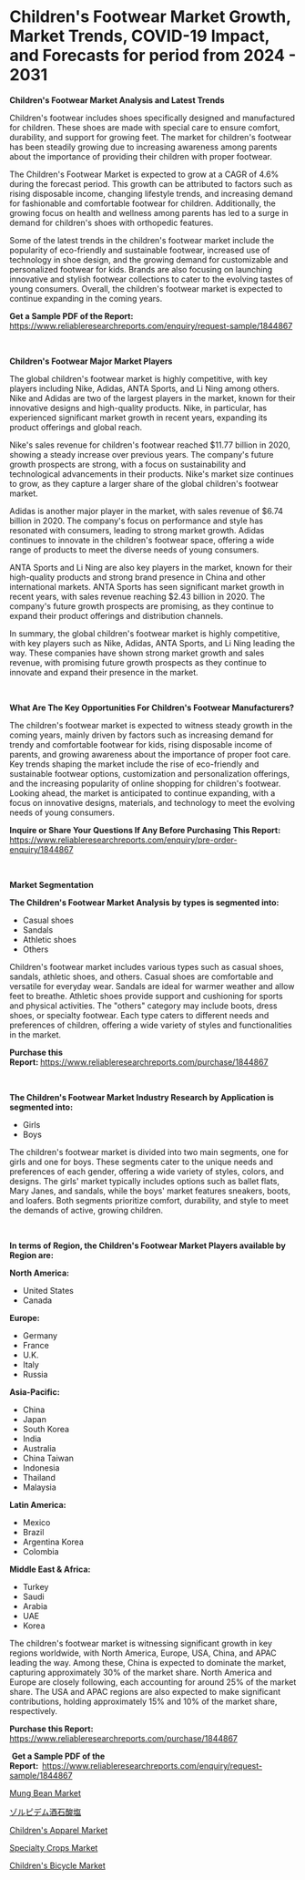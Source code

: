 <p><h1>Children's Footwear Market Growth, Market Trends, COVID-19 Impact, and Forecasts for period from 2024 - 2031</h1></p><p><strong>Children's Footwear Market Analysis and Latest Trends</strong></p>
<p><p>Children's footwear includes shoes specifically designed and manufactured for children. These shoes are made with special care to ensure comfort, durability, and support for growing feet. The market for children's footwear has been steadily growing due to increasing awareness among parents about the importance of providing their children with proper footwear. </p><p>The Children's Footwear Market is expected to grow at a CAGR of 4.6% during the forecast period. This growth can be attributed to factors such as rising disposable income, changing lifestyle trends, and increasing demand for fashionable and comfortable footwear for children. Additionally, the growing focus on health and wellness among parents has led to a surge in demand for children's shoes with orthopedic features.</p><p>Some of the latest trends in the children's footwear market include the popularity of eco-friendly and sustainable footwear, increased use of technology in shoe design, and the growing demand for customizable and personalized footwear for kids. Brands are also focusing on launching innovative and stylish footwear collections to cater to the evolving tastes of young consumers. Overall, the children's footwear market is expected to continue expanding in the coming years.</p></p>
<p><strong>Get a Sample PDF of the Report:&nbsp;</strong> <a href="https://www.reliableresearchreports.com/enquiry/request-sample/1844867">https://www.reliableresearchreports.com/enquiry/request-sample/1844867</a></p>
<p>&nbsp;</p>
<p><strong>Children's Footwear Major Market Players</strong></p>
<p><p>The global children's footwear market is highly competitive, with key players including Nike, Adidas, ANTA Sports, and Li Ning among others. Nike and Adidas are two of the largest players in the market, known for their innovative designs and high-quality products. Nike, in particular, has experienced significant market growth in recent years, expanding its product offerings and global reach.</p><p>Nike's sales revenue for children's footwear reached $11.77 billion in 2020, showing a steady increase over previous years. The company's future growth prospects are strong, with a focus on sustainability and technological advancements in their products. Nike's market size continues to grow, as they capture a larger share of the global children's footwear market.</p><p>Adidas is another major player in the market, with sales revenue of $6.74 billion in 2020. The company's focus on performance and style has resonated with consumers, leading to strong market growth. Adidas continues to innovate in the children's footwear space, offering a wide range of products to meet the diverse needs of young consumers.</p><p>ANTA Sports and Li Ning are also key players in the market, known for their high-quality products and strong brand presence in China and other international markets. ANTA Sports has seen significant market growth in recent years, with sales revenue reaching $2.43 billion in 2020. The company's future growth prospects are promising, as they continue to expand their product offerings and distribution channels.</p><p>In summary, the global children's footwear market is highly competitive, with key players such as Nike, Adidas, ANTA Sports, and Li Ning leading the way. These companies have shown strong market growth and sales revenue, with promising future growth prospects as they continue to innovate and expand their presence in the market.</p></p>
<p>&nbsp;</p>
<p><strong>What Are The Key Opportunities For Children's Footwear Manufacturers?</strong></p>
<p><p>The children's footwear market is expected to witness steady growth in the coming years, mainly driven by factors such as increasing demand for trendy and comfortable footwear for kids, rising disposable income of parents, and growing awareness about the importance of proper foot care. Key trends shaping the market include the rise of eco-friendly and sustainable footwear options, customization and personalization offerings, and the increasing popularity of online shopping for children's footwear. Looking ahead, the market is anticipated to continue expanding, with a focus on innovative designs, materials, and technology to meet the evolving needs of young consumers.</p></p>
<p><strong>Inquire or Share Your Questions If Any Before Purchasing This Report:</strong> <a href="https://www.reliableresearchreports.com/enquiry/pre-order-enquiry/1844867">https://www.reliableresearchreports.com/enquiry/pre-order-enquiry/1844867</a></p>
<p>&nbsp;</p>
<p><strong>Market Segmentation</strong></p>
<p><strong>The Children's Footwear Market Analysis by types is segmented into:</strong></p>
<p><ul><li>Casual shoes</li><li>Sandals</li><li>Athletic shoes</li><li>Others</li></ul></p>
<p><p>Children's footwear market includes various types such as casual shoes, sandals, athletic shoes, and others. Casual shoes are comfortable and versatile for everyday wear. Sandals are ideal for warmer weather and allow feet to breathe. Athletic shoes provide support and cushioning for sports and physical activities. The "others" category may include boots, dress shoes, or specialty footwear. Each type caters to different needs and preferences of children, offering a wide variety of styles and functionalities in the market.</p></p>
<p><strong>Purchase this Report:&nbsp;</strong><a href="https://www.reliableresearchreports.com/purchase/1844867">https://www.reliableresearchreports.com/purchase/1844867</a></p>
<p>&nbsp;</p>
<p><strong>The Children's Footwear Market Industry Research by Application is segmented into:</strong></p>
<p><ul><li>Girls</li><li>Boys</li></ul></p>
<p><p>The children's footwear market is divided into two main segments, one for girls and one for boys. These segments cater to the unique needs and preferences of each gender, offering a wide variety of styles, colors, and designs. The girls' market typically includes options such as ballet flats, Mary Janes, and sandals, while the boys' market features sneakers, boots, and loafers. Both segments prioritize comfort, durability, and style to meet the demands of active, growing children.</p></p>
<p>&nbsp;</p>
<p><strong>In terms of Region, the Children's Footwear Market Players available by Region are:</strong></p>
<p>
    <p> <strong> North America: </strong>
        <ul>
            <li>United States</li>
            <li>Canada</li>
        </ul>
        </p> 
    <p> <strong> Europe: </strong>
        <ul>
            <li>Germany</li>
            <li>France</li>
            <li>U.K.</li>
            <li>Italy</li>
            <li>Russia</li>
        </ul>
        </p> 
    <p> <strong> Asia-Pacific: </strong>
        <ul>
            <li>China</li>
            <li>Japan</li>
            <li>South Korea</li>
            <li>India</li>
            <li>Australia</li>
            <li>China Taiwan</li>
            <li>Indonesia</li>
            <li>Thailand</li>
            <li>Malaysia</li>
        </ul>
        </p> 
    <p> <strong> Latin America: </strong>
        <ul>
            <li>Mexico</li>
            <li>Brazil</li>
            <li>Argentina Korea</li>
            <li>Colombia</li>
        </ul>
        </p> 
    <p> <strong> Middle East & Africa: </strong>
        <ul>
            <li>Turkey</li>
            <li>Saudi</li>
            <li>Arabia</li>
            <li>UAE</li>
            <li>Korea</li>
        </ul>
    </p>
    </p>
<p><p>The children's footwear market is witnessing significant growth in key regions worldwide, with North America, Europe, USA, China, and APAC leading the way. Among these, China is expected to dominate the market, capturing approximately 30% of the market share. North America and Europe are closely following, each accounting for around 25% of the market share. The USA and APAC regions are also expected to make significant contributions, holding approximately 15% and 10% of the market share, respectively.</p></p>
<p><strong>Purchase this Report: </strong><a href="https://www.reliableresearchreports.com/purchase/1844867">https://www.reliableresearchreports.com/purchase/1844867</a></p>
<p>&nbsp;<strong>Get a Sample PDF of the Report:&nbsp;&nbsp;</strong><a href="https://www.reliableresearchreports.com/enquiry/request-sample/1844867">https://www.reliableresearchreports.com/enquiry/request-sample/1844867</a></p>
<p><strong></strong></p>
<p><p><a href="https://issuu.com/reportprime-2/docs/mung-bean-market-size-2030.pptx">Mung Bean Market</a></p><p><a href="https://github.com/vlcostes/Market-Research-Report-List-1/blob/main/81931577920.md">ゾルピデム酒石酸塩</a></p><p><a href="https://github.com/brentleyjimmiealvaradoz4l1rea/Market-Research-Report-List-1/blob/main/childrens-apparel-market.md">Children's Apparel Market</a></p><p><a href="https://issuu.com/reportprime-2/docs/specialty-crops-market-size-2030.pptx">Specialty Crops Market</a></p><p><a href="https://github.com/Angelnienowdseej3e45z3p8c/Market-Research-Report-List-1/blob/main/childrens-bicycle-market.md">Children's Bicycle Market</a></p></p>